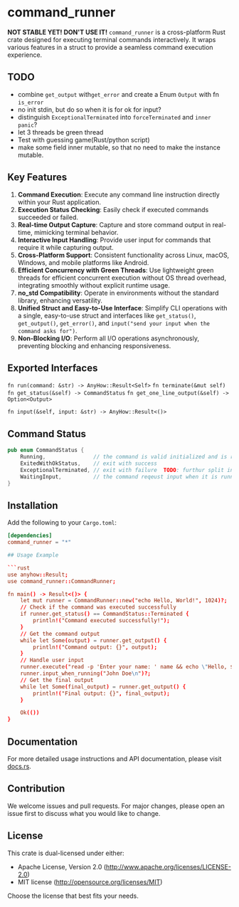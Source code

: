 # command_runner
 **NOT STABLE YET! DON'T USE IT!**
`command_runner` is a cross-platform Rust crate designed for executing terminal commands interactively. It wraps various features in a struct to provide a seamless command execution experience.

## TODO
- combine `get_output` with`get_error` and create a Enum `Output` with fn `is_error`
- no init stdin, but do so when it is for ok for input?
- distinguish `ExceptionalTerminated` into `forceTerminated` and `inner panic`?
- let 3 threads be green thread
- Test with guessing game(Rust/python script)
- make some field inner mutable, so that no need to make the instance mutable.

## Key Features

1. **Command Execution**: Execute any command line instruction directly within your Rust application.
2. **Execution Status Checking**: Easily check if executed commands succeeded or failed.
3. **Real-time Output Capture**: Capture and store command output in real-time, mimicking terminal behavior.
4. **Interactive Input Handling**: Provide user input for commands that require it while capturing output.
5. **Cross-Platform Support**: Consistent functionality across Linux, macOS, Windows, and mobile platforms like Android.
6. **Efficient Concurrency with Green Threads**: Use lightweight green threads for efficient concurrent execution without OS thread overhead, integrating smoothly without explicit runtime usage.
7. **no_std Compatibility**: Operate in environments without the standard library, enhancing versatility.
8. **Unified Struct and Easy-to-Use Interface**: Simplify CLI operations with a single, easy-to-use struct and interfaces like `get_status()`, `get_output()`, `get_error()`, and `input("send your input when the command asks for")`.
9. **Non-Blocking I/O**: Perform all I/O operations asynchronously, preventing blocking and enhancing responsiveness.

## Exported Interfaces

`fn run(command: &str) -> AnyHow::Result<Self>`
`fn terminate(&mut self)`
`fn get_status(&self) -> CommandStatus`
`fn get_one_line_output(&self) -> Option<Output>`

`fn input(&self, input: &str) -> AnyHow::Result<()>`

## Command Status
```rust
pub enum CommandStatus {
    Running,               // the command is valid initialized and is running
    ExitedWithOkStatus,    // exit with success
    ExceptionalTerminated, // exit with failure  TODO: furthur split into `ForceTerminated` and `ExitedPanic`?
    WaitingInput,          // the command reqeust input when it is running
}
```

## Installation

Add the following to your `Cargo.toml`:

```toml
[dependencies]
command_runner = "*"

## Usage Example

```rust
use anyhow::Result;
use command_runner::CommandRunner;

fn main() -> Result<()> {
    let mut runner = CommandRunner::new("echo Hello, World!", 1024)?;
    // Check if the command was executed successfully
    if runner.get_status() == CommandStatus::Terminated {
        println!("Command executed successfully!");
    }
    // Get the command output
    while let Some(output) = runner.get_output() {
        println!("Command output: {}", output);
    }
    // Handle user input
    runner.execute("read -p 'Enter your name: ' name && echo \"Hello, $name\"")?;
    runner.input_when_running("John Doe\n")?;
    // Get the final output
    while let Some(final_output) = runner.get_output() {
        println!("Final output: {}", final_output);
    }

    Ok(())
}
```

## Documentation

For more detailed usage instructions and API documentation, please visit [docs.rs](https://docs.rs/command_runner).

## Contribution

We welcome issues and pull requests. For major changes, please open an issue first to discuss what you would like to change.

## License

This crate is dual-licensed under either:

- Apache License, Version 2.0 (http://www.apache.org/licenses/LICENSE-2.0)
- MIT license (http://opensource.org/licenses/MIT)

Choose the license that best fits your needs.
